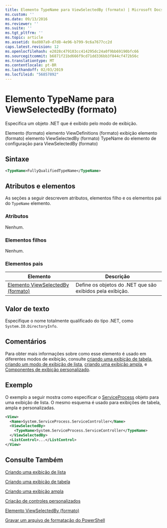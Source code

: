 ```yaml
---
title: Elemento TypeName para ViewSelectedBy (formato) | Microsoft Docs
ms.custom: ''
ms.date: 09/13/2016
ms.reviewer: ''
ms.suite: ''
ms.tgt_pltfrm: ''
ms.topic: article
ms.assetid: 0ad807a9-d7d8-4e96-b799-9c6a7677cc2d
caps.latest.revision: 12
ms.openlocfilehash: e2028c479103cc414295dc24a0f9bb69190bfc66
ms.sourcegitcommit: b6871f21bd666f9cd71dd336bb3f844cf472b56c
ms.translationtype: MT
ms.contentlocale: pt-BR
ms.lasthandoff: 02/03/2019
ms.locfileid: "56857892"
---
```

# <a name="typename-element-for-viewselectedby-format"></a>Elemento TypeName para ViewSelectedBy (formato)

Especifica um objeto .NET que é exibido pelo modo de exibição.

Elemento (formato) elemento ViewDefinitions (formato) exibição elemento (formato) elemento ViewSelectedBy (formato) TypeName do elemento de configuração para ViewSelectedBy (formato)

## <a name="syntax"></a>Sintaxe

```xml
<TypeName>FullyQualifiedTypeName</TypeName>
```

## <a name="attributes-and-elements"></a>Atributos e elementos

As seções a seguir descrevem atributos, elementos filho e os elementos pai do `TypeName` elemento.

### <a name="attributes"></a>Atributos

Nenhum.

### <a name="child-elements"></a>Elementos filhos

Nenhum.

### <a name="parent-elements"></a>Elementos pais

|Elemento|Descrição|
|-------------|-----------------|
|[Elemento ViewSelectedBy (formato)](./viewselectedby-element-format.md)|Define os objetos do .NET que são exibidos pela exibição.|

## <a name="text-value"></a>Valor de texto

Especifique o nome totalmente qualificado do tipo .NET, como `System.IO.DirectoryInfo`.

## <a name="remarks"></a>Comentários

Para obter mais informações sobre como esse elemento é usado em diferentes modos de exibição, consulte [criando uma exibição de tabela](./creating-a-table-view.md), [criando um modo de exibição de lista](./creating-a-list-view.md), [criando uma exibição ampla](./creating-a-wide-view.md), e [ Componentes de exibição personalizado](./creating-custom-controls.md).

## <a name="example"></a>Exemplo

O exemplo a seguir mostra como especificar o [ServiceProcess](/dotnet/api/System.ServiceProcess.ServiceController) objeto para uma exibição de lista. O mesmo esquema é usado para exibições de tabela, ampla e personalizadas.

```xml
<View>
  <Name>System.ServiceProcess.ServiceController</Name>
  <ViewSelectedBy>
    <TypeName>System.ServiceProcess.ServiceController</TypeName>
  </ViewSelectedBy>
  <ListControl>...</ListControl>
</View>
```

## <a name="see-also"></a>Consulte Também

[Criando uma exibição de lista](./creating-a-list-view.md)

[Criando uma exibição de tabela](./creating-a-table-view.md)

[Criando uma exibição ampla](./creating-a-wide-view.md)

[Criação de controles personalizados](./creating-custom-controls.md)

[Elemento ViewSelectedBy (formato)](./viewselectedby-element-format.md)

[Gravar um arquivo de formatação do PowerShell](./writing-a-powershell-formatting-file.md)
